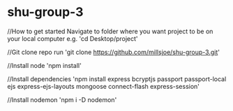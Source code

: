 # shu-group-3

//How to get started
Navigate to folder where you want project to be on your local computer
e.g. 'cd Desktop/project'

//Git clone repo
run 'git clone https://github.com/millsjoe/shu-group-3.git'

//Install node
'npm install'

//Install dependencies
'npm install express bcryptjs passport passport-local ejs express-ejs-layouts  mongoose connect-flash express-session'

//Install nodemon 
'npm i -D nodemon'